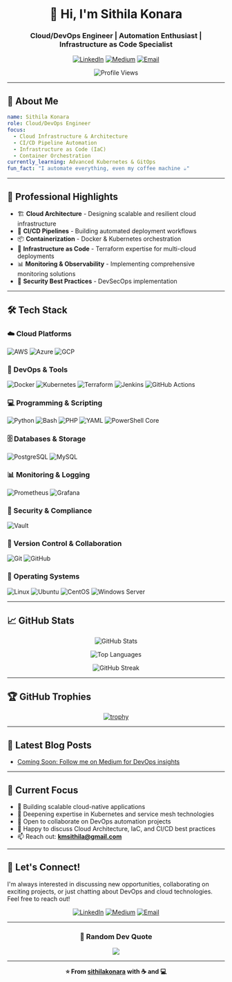 <div align="center">

# 👋 Hi, I'm Sithila Konara

### Cloud/DevOps Engineer | Automation Enthusiast | Infrastructure as Code Specialist

[![LinkedIn](https://img.shields.io/badge/LinkedIn-0077B5?style=for-the-badge&logo=linkedin&logoColor=white)](https://www.linkedin.com/in/sithila-konara/)
[![Medium](https://img.shields.io/badge/Medium-12100E?style=for-the-badge&logo=medium&logoColor=white)](https://medium.com/@sithila_92123)
[![Email](https://img.shields.io/badge/Email-D14836?style=for-the-badge&logo=gmail&logoColor=white)](mailto:kmsithila@gmail.com)

![Profile Views](https://komarev.com/ghpvc/?username=sithilakonara&label=Profile%20views&color=0e75b6&style=flat)

</div>

---

## 🚀 About Me

```yaml
name: Sithila Konara
role: Cloud/DevOps Engineer
focus: 
  - Cloud Infrastructure & Architecture
  - CI/CD Pipeline Automation
  - Infrastructure as Code (IaC)
  - Container Orchestration
currently_learning: Advanced Kubernetes & GitOps
fun_fact: "I automate everything, even my coffee machine ☕"
```

---

## 💼 Professional Highlights

- 🏗️ **Cloud Architecture** - Designing scalable and resilient cloud infrastructure
- 🔄 **CI/CD Pipelines** - Building automated deployment workflows
- 📦 **Containerization** - Docker & Kubernetes orchestration
- 🔧 **Infrastructure as Code** - Terraform expertise for multi-cloud deployments
- 📊 **Monitoring & Observability** - Implementing comprehensive monitoring solutions
- 🔐 **Security Best Practices** - DevSecOps implementation

---

## 🛠️ Tech Stack

### ☁️ Cloud Platforms
![AWS](https://img.shields.io/badge/AWS-232F3E?style=for-the-badge&logo=amazon-aws&logoColor=white)
![Azure](https://img.shields.io/badge/Azure-0078D4?style=for-the-badge&logo=microsoft-azure&logoColor=white)
![GCP](https://img.shields.io/badge/Google_Cloud-4285F4?style=for-the-badge&logo=google-cloud&logoColor=white)

### 🔧 DevOps & Tools
![Docker](https://img.shields.io/badge/Docker-2496ED?style=for-the-badge&logo=docker&logoColor=white)
![Kubernetes](https://img.shields.io/badge/Kubernetes-326CE5?style=for-the-badge&logo=kubernetes&logoColor=white)
![Terraform](https://img.shields.io/badge/Terraform-7B42BC?style=for-the-badge&logo=terraform&logoColor=white)
![Jenkins](https://img.shields.io/badge/Jenkins-D24939?style=for-the-badge&logo=jenkins&logoColor=white)
![GitHub Actions](https://img.shields.io/badge/GitHub_Actions-2088FF?style=for-the-badge&logo=github-actions&logoColor=white)

### 💻 Programming & Scripting
![Python](https://img.shields.io/badge/Python-3776AB?style=for-the-badge&logo=python&logoColor=white)
![Bash](https://img.shields.io/badge/Bash-4EAA25?style=for-the-badge&logo=gnu-bash&logoColor=white)
![PHP](https://img.shields.io/badge/PHP-777BB4?style=for-the-badge&logo=php&logoColor=white)
![YAML](https://img.shields.io/badge/YAML-CB171E?style=for-the-badge&logo=yaml&logoColor=white)
![PowerShell Core](https://img.shields.io/badge/PowerShell_Core-5391FE?style=for-the-badge&logo=powershell&logoColor=white)

### 🗄️ Databases & Storage
![PostgreSQL](https://img.shields.io/badge/PostgreSQL-316192?style=for-the-badge&logo=postgresql&logoColor=white)
![MySQL](https://img.shields.io/badge/MySQL-4479A1?style=for-the-badge&logo=mysql&logoColor=white)

### 📊 Monitoring & Logging
![Prometheus](https://img.shields.io/badge/Prometheus-E6522C?style=for-the-badge&logo=prometheus&logoColor=white)
![Grafana](https://img.shields.io/badge/Grafana-F46800?style=for-the-badge&logo=grafana&logoColor=white)

### 🔐 Security & Compliance
![Vault](https://img.shields.io/badge/Vault-000000?style=for-the-badge&logo=vault&logoColor=white)

### 🧰 Version Control & Collaboration
![Git](https://img.shields.io/badge/Git-F05032?style=for-the-badge&logo=git&logoColor=white)
![GitHub](https://img.shields.io/badge/GitHub-181717?style=for-the-badge&logo=github&logoColor=white)


### 🐧 Operating Systems
![Linux](https://img.shields.io/badge/Linux-FCC624?style=for-the-badge&logo=linux&logoColor=black)
![Ubuntu](https://img.shields.io/badge/Ubuntu-E95420?style=for-the-badge&logo=ubuntu&logoColor=white)
![CentOS](https://img.shields.io/badge/CentOS-262577?style=for-the-badge&logo=centos&logoColor=white)
![Windows Server](https://img.shields.io/badge/Windows_Server-0078D4?style=for-the-badge&logo=microsoft&logoColor=white)

---

## 📈 GitHub Stats

<div align="center">

![GitHub Stats](https://github-readme-stats.vercel.app/api?username=sithilakonara&show_icons=true&theme=radical&hide_border=true&count_private=true)

![Top Languages](https://github-readme-stats.vercel.app/api/top-langs/?username=sithilakonara&layout=compact&theme=radical&hide_border=true)

![GitHub Streak](https://github-readme-streak-stats.herokuapp.com/?user=sithilakonara&theme=radical&hide_border=true)

</div>

---

## 🏆 GitHub Trophies

<div align="center">

[![trophy](https://github-profile-trophy.vercel.app/?username=sithilakonara&theme=radical&no-frame=true&no-bg=true&margin-w=4&row=1)](https://github.com/ryo-ma/github-profile-trophy)

</div>

---

## 📝 Latest Blog Posts

<!-- BLOG-POST-LIST:START -->
- [Coming Soon: Follow me on Medium for DevOps insights](https://medium.com/@sithila_92123)
<!-- BLOG-POST-LIST:END -->

---

## 🎯 Current Focus

- 🔭 Building scalable cloud-native applications
- 🌱 Deepening expertise in Kubernetes and service mesh technologies
- 👯 Open to collaborate on DevOps automation projects
- 💬 Happy to discuss Cloud Architecture, IaC, and CI/CD best practices
- 📫 Reach out: **kmsithila@gmail.com**

---

## 🤝 Let's Connect!

I'm always interested in discussing new opportunities, collaborating on exciting projects, or just chatting about DevOps and cloud technologies. Feel free to reach out!

<div align="center">

[![LinkedIn](https://img.shields.io/badge/LinkedIn-Connect-0077B5?style=for-the-badge&logo=linkedin)](https://www.linkedin.com/in/sithila-konara/)
[![Medium](https://img.shields.io/badge/Medium-Follow-12100E?style=for-the-badge&logo=medium)](https://medium.com/@sithila_92123)
[![Email](https://img.shields.io/badge/Email-Contact-D14836?style=for-the-badge&logo=gmail)](mailto:kmsithila@gmail.com)

</div>

---

<div align="center">

### 💭 Random Dev Quote

![](https://quotes-github-readme.vercel.app/api?type=horizontal&theme=radical)

</div>

---

<div align="center">

**⭐️ From [sithilakonara](https://github.com/sithilakonara) with ☕ and 💻**

</div>
